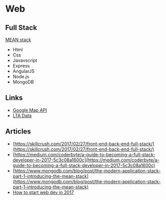 # Web

## Full Stack

[MEAN stack](https://en.wikipedia.org/wiki/MEAN_%28software_bundle%29)

* Html
* Css
* Javavscript
* Express 
* AngularJS 
* Node.js
* MongoDB

## Links

* [Google Map API](https://developers.google.com/maps/documentation)
* [LTA Data](https://www.mytransport.sg/content/mytransport/home/dataMall.html)

## Articles

* [https://skillcrush.com/2017/02/27/front-end-back-end-full-stack/](https://skillcrush.com/2017/02/27/front-end-back-end-full-stack/)
* [https://medium.com/coderbyte/a-guide-to-becoming-a-full-stack-developer-in-2017-5c3c08a1600c](https://medium.com/coderbyte/a-guide-to-becoming-a-full-stack-developer-in-2017-5c3c08a1600c)
* [https://www.mongodb.com/blog/post/the-modern-application-stack-part-1-introducing-the-mean-stack](https://www.mongodb.com/blog/post/the-modern-application-stack-part-1-introducing-the-mean-stack)
* [How to start web dev in 2017](https://blog.hellojs.org/web-development-how-to-start-in-2017-b2357febe8ba)



